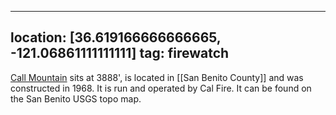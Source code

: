 
---
location: [36.619166666666665, -121.06861111111111]
tag: firewatch
---

[Call Mountain](http://www.peakbagging.com/CALookoutPhotos/CallMtn.html) sits at 3888', is located in [[San Benito County]] and was constructed in 1968. It is run and operated by Cal Fire. It can be found on the San Benito USGS topo map.
